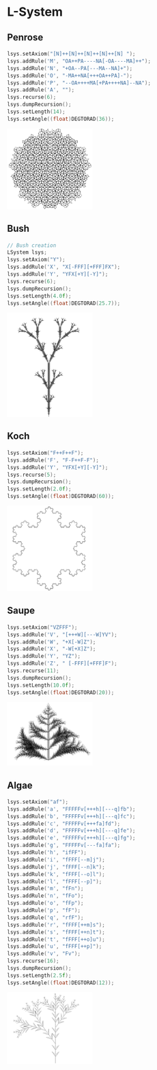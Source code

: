 # L-System

## Penrose

  ```C++
lsys.setAxiom("[N]++[N]++[N]++[N]++[N] ");
lsys.addRule('M', "OA++PA----NA[-OA----MA]++");
lsys.addRule('N', "+OA--PA[---MA--NA]+");
lsys.addRule('O', "-MA++NA[+++OA++PA]-");
lsys.addRule('P', "--OA++++MA[+PA++++NA]--NA");
lsys.addRule('A', "");
lsys.recurse(6);
lsys.dumpRecursion();
lsys.setLength(14);
lsys.setAngle((float)DEGTORAD(36));
```

<td><img src="samples/Penrose.png" width="200"  alt="bush"/></td>


## Bush

  ```C++
// Bush creation
LSystem lsys;
lsys.setAxiom("Y");
lsys.addRule('X', "X[-FFF][+FFF]FX");
lsys.addRule('Y', "YFX[+Y][-Y]");
lsys.recurse(6);
lsys.dumpRecursion();
lsys.setLength(4.0f);
lsys.setAngle((float)DEGTORAD(25.7));
```

<td><img src="samples/Bush.png" width="200"  alt="bush"/></td>

## Koch

```C++
lsys.setAxiom("F++F++F");
lsys.addRule('F', "F-F++F-F");
lsys.addRule('Y', "YFX[+Y][-Y]");
lsys.recurse(5);
lsys.dumpRecursion();
lsys.setLength(2.0f);
lsys.setAngle((float)DEGTORAD(60));
```

<td><img src="samples/Koch.png" width="200"  alt="koch"/></td>


## Saupe

```C++
lsys.setAxiom("VZFFF");
lsys.addRule('V', "[+++W][---W]YV");
lsys.addRule('W', "+X[-W]Z");
lsys.addRule('X', "-W[+X]Z");
lsys.addRule('Y', "YZ");
lsys.addRule('Z', " [-FFF][+FFF]F");
lsys.recurse(11);
lsys.dumpRecursion();
lsys.setLength(10.0f);
lsys.setAngle((float)DEGTORAD(20));
```

<td><img src="samples/Saupe.png" width="200"  alt="saupe"/></td>


## Algae
```C++
lsys.setAxiom("af");
lsys.addRule('a', "FFFFFv[+++h][---q]fb");
lsys.addRule('b', "FFFFFv[+++h][---q]fc");
lsys.addRule('c', "FFFFFv[+++fa]fd");
lsys.addRule('d', "FFFFFv[+++h][---q]fe");
lsys.addRule('e', "FFFFFv[+++h][---q]fg");
lsys.addRule('g', "FFFFFv[---fa]fa");
lsys.addRule('h', "ifFF");
lsys.addRule('i', "fFFF[--m]j");
lsys.addRule('j', "fFFF[--n]k");
lsys.addRule('k', "fFFF[--o]l");
lsys.addRule('l', "fFFF[--p]");
lsys.addRule('m', "fFn");
lsys.addRule('n', "fFo");
lsys.addRule('o', "fFp");
lsys.addRule('p', "fF");
lsys.addRule('q', "rfF");
lsys.addRule('r', "fFFF[++m]s");
lsys.addRule('s', "fFFF[++n]t");
lsys.addRule('t', "fFFF[++o]u");
lsys.addRule('u', "fFFF[++p]");
lsys.addRule('v', "Fv");	
lsys.recurse(16);
lsys.dumpRecursion();
lsys.setLength(2.5f);
lsys.setAngle((float)DEGTORAD(12));
```

<td><img src="samples/Algae.png" width="200"  alt="algae"/></td>
